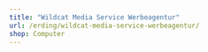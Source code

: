 ```yaml
---
title: "Wildcat Media Service Werbeagentur"
url: /erding/wildcat-media-service-werbeagentur/
shop: Computer
---
```

